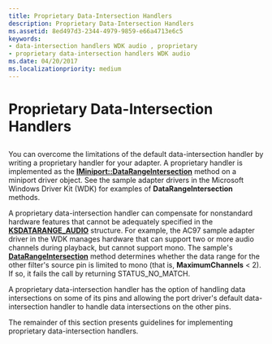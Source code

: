 ```yaml
---
title: Proprietary Data-Intersection Handlers
description: Proprietary Data-Intersection Handlers
ms.assetid: 8ed497d3-2344-4979-9859-e66a4713e6c5
keywords:
- data-intersection handlers WDK audio , proprietary
- proprietary data-intersection handlers WDK audio
ms.date: 04/20/2017
ms.localizationpriority: medium
---
```


# Proprietary Data-Intersection Handlers


## <span id="proprietary_data_intersection_handlers"></span><span id="PROPRIETARY_DATA_INTERSECTION_HANDLERS"></span>


You can overcome the limitations of the default data-intersection handler by writing a proprietary handler for your adapter. A proprietary handler is implemented as the [**IMiniport::DataRangeIntersection**](https://msdn.microsoft.com/library/windows/hardware/ff536764) method on a miniport driver object. See the sample adapter drivers in the Microsoft Windows Driver Kit (WDK) for examples of **DataRangeIntersection** methods.

A proprietary data-intersection handler can compensate for nonstandard hardware features that cannot be adequately specified in the [**KSDATARANGE\_AUDIO**](https://msdn.microsoft.com/library/windows/hardware/ff537096) structure. For example, the AC97 sample adapter driver in the WDK manages hardware that can support two or more audio channels during playback, but cannot support mono. The sample's [**DataRangeIntersection**](https://msdn.microsoft.com/library/windows/hardware/ff536764) method determines whether the data range for the other filter's source pin is limited to mono (that is, **MaximumChannels** &lt; 2). If so, it fails the call by returning STATUS\_NO\_MATCH.

A proprietary data-intersection handler has the option of handling data intersections on some of its pins and allowing the port driver's default data-intersection handler to handle data intersections on the other pins.

The remainder of this section presents guidelines for implementing proprietary data-intersection handlers.

 

 




